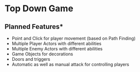 # Top Down Game

## Planned Features*

- Point and Click for player movement (based on Path Finding)
- Multiple Player Actors with different abilities
- Multiple Enemy Actors with different abilities
- Game Objects for decorations
- Doors and triggers
- Automatic as well as manual attack for controlling players

